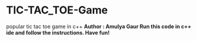 # TIC-TAC_TOE-Game
popular tic tac toe game in c++
<b>
Author : Amulya Gaur
Run this code in c++ ide and follow the instructions.
Have fun!
</b>
